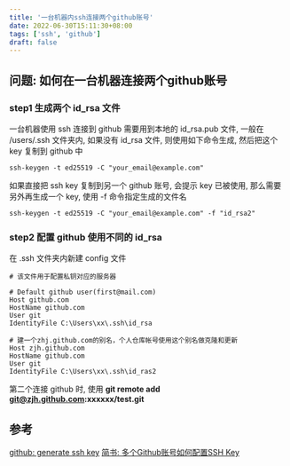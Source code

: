 ```yaml
---
title: '一台机器内ssh连接两个github账号'
date: 2022-06-30T15:11:30+08:00
tags: ['ssh', 'github']
draft: false
---
```


## 问题: 如何在一台机器连接两个github账号

### step1 生成两个 id_rsa 文件
一台机器使用 ssh 连接到 github 需要用到本地的 id_rsa.pub 文件, 一般在 /users/.ssh 文件夹内, 如果没有 id_rsa 文件, 则使用如下命令生成, 然后把这个 key 复制到 github 中
```shell
ssh-keygen -t ed25519 -C "your_email@example.com"
```
如果直接把 ssh key 复制到另一个 github 账号, 会提示 key 已被使用, 那么需要另外再生成一个 key, 使用 -f 命令指定生成的文件名
```shell
ssh-keygen -t ed25519 -C "your_email@example.com" -f "id_rsa2"
```

### step2 配置 github 使用不同的 id_rsa
在 .ssh 文件夹内新建 config 文件
```
# 该文件用于配置私钥对应的服务器

# Default github user(first@mail.com)  
Host github.com  
HostName github.com 
User git  
IdentityFile C:\Users\xx\.ssh\id_rsa

# 建一个zhj.github.com的别名，个人仓库帐号使用这个别名做克隆和更新  
Host zjh.github.com  
HostName github.com  
User git  
IdentityFile C:\Users\xx\.ssh\id_ras2
```
第二个连接 github 时, 使用 **git remote add git@zjh.github.com:xxxxxx/test.git**

## 参考
[github: generate ssh key](https://docs.github.com/cn/authentication/connecting-to-github-with-ssh/generating-a-new-ssh-key-and-adding-it-to-the-ssh-agent)
[简书: 多个Github账号如何配置SSH Key](https://www.jianshu.com/p/e50aeb57ea57)
